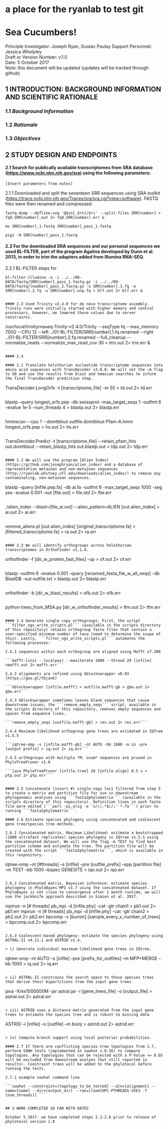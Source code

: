 # a place for the ryanlab to test git 

# Sea Cucumbers! 
 Principle Investigator: Joseph Ryan, Gustav Paulay 
 Support Personnel: Jessica Whelpley  
 Draft or Version Number: v.1.0  
 Date: 5 October 2017  
 Note: this document will be updated (updates will be tracked through github)
 
## 1 INTRODUCTION: BACKGROUND INFORMATION AND SCIENTIFIC RATIONALE  

### 1.1 _Background Information_  

### 1.2 _Rationale_   

### 1.3 _Objectives_  

## 2 STUDY DESIGN AND ENDPOINTS 

#### 2.1 Search for publically available transcriptomes from SRA database (https://www.ncbi.nlm.nih.gov/sra) using the following parameters: 
```
[Insert parameters from notes]
```

2.1.1 Downloaded and split the seventeen SRR sequences using SRA toolkit (https://trace.ncbi.nlm.nih.gov/Traces/sra/sra.cgi?view=software). FASTQ files were then renamed and compressed. 

```
fastq-dump --defline-seq '@$sn[_$rn]/$ri' --split-files SRR[number] > fqd.SRR[number].out 2> fqd.SRR[number].err &
```

```
mv SRR[number]_1.fastq SRR[number]_pass_1.fastq
```

```
pigz -9 SRR[number]_pass_1.fastq
```

#### 2.2 For the downloaded SRA sequences and our personal sequences we used BL-FILTER, part of the program Agalma developed by Dunn et al. 2013, in order to trim the adapters added from Illumina RNA-SEQ.   

2.2.1 BL-FILTER steps for 

```
bl-filter-illumina -a -i ../../00-DATA/fastq/SRR[number]_pass_1.fastq.gz -i ../../00-DATA/fastq/[number]_pass_2.fastq.gz -o SRR[number].1.fq -o SRR[number].2.fq -u SRR[number].unp.fq > blf.out 2> blf.err &
```

```

#### 2.3 Used Trinity v2.4.0 for de novo transcriptome assembly. Trinity runs were initially started with higher memory and central processors, however, we lowered those values due to server constraints. 

```
/usr/local/trinityrnaseq-Trinity-v2.4.0/Trinity --seqType fq --max_memory 750G --CPU 12 --left ../01-BL-FILTER/SRR[number].1.fq.renamed --right ../01-BL-FILTER/SRR[number].2.fq.renamed --full_cleanup --normalize_reads --normalize_max_read_cov 30 > trin.out 2> trin.err &
```

#### 2.4 

#### 2.1 Translate holothurian nucleotide transcriptome sequences into amino acid sequences with TransDecoder v3.0.0. We will set the –m flag to 50 and use the results from blast and hmmscan searches to inform the final TransDecoder prediction step.  

```
TransDecoder.LongOrfs -t [transcriptome_file] -m 50 > td.out 2> td.err
```

```
blastp -query longest_orfs.pep -db swissprot -max_target_seqs 1 -outfmt 6 -evalue 1e-5 -num_threads 4 > blastp.out 2> blastp.err 
```

```
hmmscan --cpu 1 --domtblout outfile.domtblout Pfam-A.hmm longest_orfs.pep > hs.out 2> hs.err
```

```
TransDecoder.Predict -t [transcriptome_file] --retain_pfam_hits out.domtblout --retain_blastp_hits out.blastp.out > tdp.out 2> tdp.err
```

#### 2.2 We will use the program [Alien Index](https://github.com/josephryan/alien_index) and a database of representative metazoan and non-metazoan sequences (http://ryanlab.whitney.ufl.edu/downloads/alien_index/) to remove any contaminating, non-metazoan sequences. 

```
blastp -query [infile.pep.fa] -db ai.fa -outfmt 6 -max_target_seqs 1000 -seg yes -evalue 0.001 -out [file.out] > file.std 2> file.err
```

```
./alien_index --blast=[file_ai.out] --alien_pattern=ALIEN [out.alien_index] > ai.out 2> ai.err 
```

```
remove_aliens.pl [out.alien_index] [original_transcriptome.fa] > [filtered_transcriptome.fa] > ra.out 2> ra.err
```

#### 2.3 We will identify orthogroups across holothurian transcriptomes in OrthoFinder v1.1.4.  

```
orthofinder -f [dir_w_protein_fast_files] -op > of.out 2> of.err
```

```
blastp -outfmt 6 -evalue 0.001 -query [renamed_fasta_file_w_all_seqs] -db BlastDB -out outfile.txt > blastp.out 2> blastp.err
```

```
orthofinder -b [dir_w_blast_results] > ofb.out 2> ofb.err
```

```
python trees_from_MSA.py [dir_w_orthofinder_results] > tfm.out 2> tfm.err
```

#### 2.4 Generate single copy orthogroups. First, the script ```filter_ogs_write_scripts.pl``` (available in the scripts directory of this repository) retains orthogroup fasta files that contain a user-specified minimum number of taxa (need to determine the scope of this). Lastly, ```filter_ogs_write_scripts.pl``` automates the following processes: 

2.4.1 sequences within each orthogroup are aligned using Mafft v7.309 

```mafft-linsi --localpair --maxiterate 1000 --thread 20 [infile] >mafft.out 2> mafft.err```

2.4.2 alignments are refined using Gblockswrapper v0.03 (https://goo.gl/fDjan6)

```Gblockswrapper [infile.mafft] > outfile.mafft-gb > gbw.out 2> gbw.err```

2.4.3 Gblockswrapper sometimes leaves blank sequences that cause downstream issues; the ```remove_empty_seqs``` script, available in the scripts directory of this repository, removes empty sequences and spaces from sequence lines. 

```remove_empty_seqs [outfile.mafft-gb] > res.out 2> res.err```

2.4.4 Maximum-likelihood orthogroup gene trees are estimated in IQTree v1.5.5 

```iqtree-omp -s [infile.mafft-gb] -nt AUTO -bb 1000 -m LG -pre [output prefix] > iq.out 2> iq.err```

2.4.5 orthogroups with multiple *M. ovum* sequences are pruned in PhyloTreePruner v1.0 

```java PhyloTreePruner [infile.tree] 28 [infile.align] 0.5 u > ptp.out 2> ptp.err```


#### 2.5 Concatenate (insert #) single-copy loci filtered from step 5 to create a matrix and partition file for use in downstream phylogenomic analyses using ```fasta2phylomatrix``` (available in the scripts directory of this repository). Definition lines in each fasta file were edited (```perl -pi.orig -e 's/\|.*$//;' *.fa```) prior to running ```fasta2phylomatrix```.  

#### 2.6 Estimate species phylogeny using concatenated and coalescent gene tree/species tree methods.  

2.6.1 Concatenated matrix, Maximum Likelihood: estimate a bootstrapped (1000 ultrafast replicates) species phylogeny in IQtree v1.5.5 using the concatenated dataset. We will use the flag -m TEST to find best partition scheme and estimate the tree. The partition file will be created with the script ```fasta2phylomatrix```, which is available in this respository.

```
iqtree-omp –nt [#threads] –s [infile] –pre [outfile_prefix] –spp [partition file] –m TEST –bb 1000 –bspec GENESITE > iqo.out 2> iqo.err
```

2.6.2 Concatenated matrix, Bayesian inference: estimate species phylogeny in PhyloBayes-MPI v1.7 using the concatenated dataset. If PhyloBayes is not close to convergence after 1 month runtime, we will use the jackknife approach described in Simion et al. 2017.  

```
mpirun -n [# threads] pb_mpi -d [infile.phy] -cat -gtr chain1 > pb1.out 2> pb1.err
mpirun -n [# threads] pb_mpi -d [infile.phy] -cat -gtr chain2 > pb2.out 2> pb2.err
bpcomp -x [burnin] [sample_every_x_number_of_trees] <chain1> <chain2> > bpcomp.out 2> bpcomp.err
```

2.6.3 Coalescent-based phylogeny: estimate the species phylogeny using ASTRAL-II v4.11.1 and ASTRID v1.4. 

> i) Generate individual maximum-likelihood gene trees in IQtree. 

```
iqtree-omp –nt AUTO –s [infile] –pre [prefix_for_outfiles] –m MFP+MERGE –bb 1000 > iq.out 2> iq.err
```

> ii) ASTRAL-II constrains the search space to those species trees that derive their bipartitions from the input gene trees

```
java -Xmx1000000M -jar astral.jar -i [gene_trees_file] -o [output_file] > astral.out 2> astral.err
```

> iii) ASTRID uses a distance matrix generated from the input gene trees to estimate the species tree and is robust to missing data

```
ASTRID –i [infile] –o [outfile] –m bionj > astrid.out 2> astrid.err
```

> iv) Compute branch support using local posterior probabilities.  

#### 2.7 If there are conflicting species-tree topologies from 2.7, perform SOWH tests (implemented in sowhat v.0.36) to compare topologies. Any topologies that can be rejected with a P-Value <= 0.05 will be excluded from downstream analyes (but still reported in results). Constraint trees will be added to the phylotocol before running the tests.

2.7.1 example sowhat command line

```sowhat --constraint=[topology_to_be_tested] --aln=[alignment] --name=[name] --dir=[output_dir] --rax=[raxmlHPC-PTHREADS-SSE3 -T [num_threads]] ```


## 3 WORK COMPLETED SO FAR WITH DATES  

October 5 2017- we have completed steps 2.1-2.6 prior to release of phylotocol version 1.0
